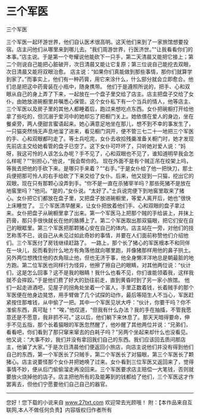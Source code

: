 # 三个军医

三个军医 

三个军医一起环游世界，他们自认医术很高明。这天他们来到了一家旅馆想要投宿。店主问他们从哪里来到哪儿去。“我们周游世界，行医济世。”“让我看看你们的本事。”店主说。于是第一个夸耀说他能砍下一只手，第二天清晨又能把它接上；第二个则说自己能把心脏破开，次日清晨又能让它复原；第三位说自己能挖去双眼，次日清晨又能将双眼治愈。 
店主说：“如果你们真能做到那些事情，那你们就算学到家了。”而事实上，他们有一种药膏，用它来涂什么，什么部分就会立即愈合。他们总是把这中药膏装在小瓶中，随身携带。 
他们于是遵照所说的，把手、心和双眼从自己的身上弄了下来，一起放在一个盘子里交给了店主。店主把盘子交给了女仆，由她放进碗橱里并嘱悉心保管。这个女仆私下有一个当兵的情人，他等店主、三个军医以及房子里的其他人都睡着后，跑过来想吃点东西。女仆把碗橱打开给他拿了些吃的，但沉溺于爱河中的她却忘了把橱门关上。她依偎在爱人的身边，坐在餐桌旁，两人便甜言蜜语起来。她心满意足地坐在那儿，想不到不幸的事发生了，一只猫突然悄无声息地溜了进来，看见橱门洞开，便不管三七二十一地把三个军医的手、心和双眼都叼走了。等士兵吃完，女仆去收拾残羹准备关橱门时，她才发现先前店主交给她看管的盘子已空了。这下女仆可吓坏了，只听她对爱人说：“妈呀，我这可怜的人该怎么办呢？手不见了，心和双眼也不见了，谁知道明早我会怎么样呢？”“别担心，”他说，“我会帮你的。 
现在外面不是有个贼正吊在绞架上吗，等我去把他的手砍下来。是哪只手来着？”“右手。”于是女仆给了他一把快刀，那士兵便把那可怜人的右手给砍了下来交给了女仆。后来，他又捉到一只猫，挖出它的双眼，现在只有那颗心没弄到手。“你不是一直在杀猪宰羊吗？那些死猪不是放在地窖里吗？”他问。“是的，”女仆说。“太好了。”士兵说完便下到地窖里取来了猪心。女仆把它们都放在盘子里，又把盘子放进碗橱里，等爱人离开后，她也”很快上床睡觉了。 
三个军医清早醒来，让女仆把放着他们手、心和双眼的盘子拿过来。女仆把盘子从碗橱里拿了出来。第一个军医马上把那个贼的手给装上，并抹上药膏，那只手很快就长在他的胳膊上了。第二个军医取出那双猫眼，把它们安在自己的眼眶里。第三个军医把那颗猪心安在自己的体内。店主站在一旁，对他们的技艺称羡不已，说自己从未见过如此奇妙的事情，并要在人们面前称赞他们介绍他们。三个军医付了房钱继续赶路了。 
一路上，那个长了猪心的军医根本不和同伴在一块儿，反而看到什么地方有角落他就向哪里跑，并像猪那样用他的鼻子拱土。另外两位想拽住他的衣角阻止他，但也无济于事，他全身懒洋洋地总是朝最脏的地方跑。第二位军医也同样行为怪异，他擦了擦自己的眼睛，对其他两位说：“伙计们，这是怎么回事？这不是我的眼睛！我什么也看不见，你们谁能领着我，这样我就不会摔跤。”于是他们费了好大的劲往前走，直到黄昏时到了另一家小旅馆。 
他们一起走进酒吧，见屋子的拐角处坐着一个富人，手里正数着钱，长着贼手的那个军医便在他身边晃悠，用手臂做了几个试探的动作，最后等陌生人不当心，军医赶紧按住那堆钱，从中偷了一把。其中一个军医见状大呼：“伙计，你要干吗？你不准偷东西，真可耻！” 
“唉，”他叹道，“但我有什么办法？我的手在抽搐，不管我愿意还是不愿意，我非抓不可。” 
这以后，他们躺下来休息了。那天天暗得要命，伸手不见五指，那个长着猫眼的军医忽然醒了，他吵醒了其他两位并说：“兄弟们，看看吧，你们看到了那只窜来窜去的白耗子吗？”另两个坐起来却什么也没看见。他又说：“大事不妙，我们并没有拿回我们自己的东西。我们应该回去质问那店主，他骗了大家。”于是次日清晨他们便返回小旅店，向店主说他们并没有得到他们自己的东西，第一个军医长了只贼手，第二个军医长了对猫眼，第三个军医长了颗猪心。店主说要怪那个女仆并把她唤了过来。女仆看到三位军医又返回来了，觉得事情不妙，便从后门偷偷溜走再没回来。三个军医要求店主赔偿一大笔钱，否则就要放火烧掉他的店子。店主把他所有的及能筹到的钱都给了他们，三个军医这才作罢离去，但他们宁愿要他们自己自己的器官。 

                  
--------------------
您好！您下载的小说来自 www.27txt.com 欢迎常去光顾哦！
附：【本作品来自互联网,本人不做任何负责】内容版权归作者所有